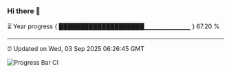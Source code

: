 ### Hi there 👋

⏳ Year progress { ████████████████████▁▁▁▁▁▁▁▁▁▁ } 67.20 %

---

⏰ Updated on Wed, 03 Sep 2025 06:26:45 GMT

![Progress Bar CI](https://github.com/liununu/liununu/workflows/Progress%20Bar%20CI/badge.svg)
